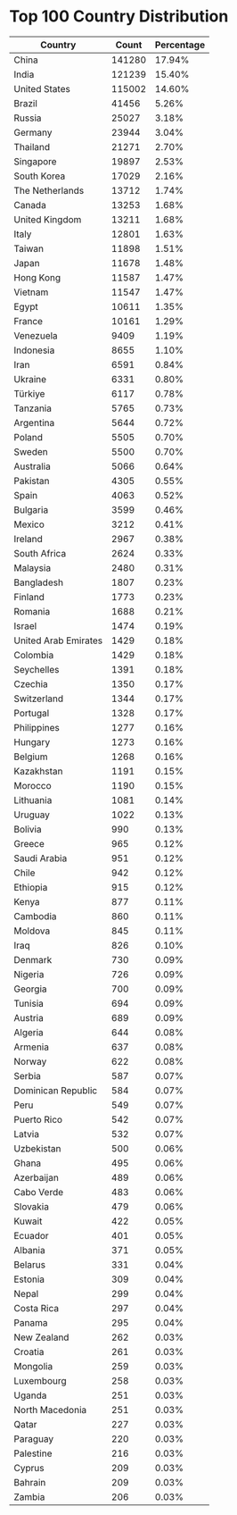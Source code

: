 # Top 100 Country Distribution
| Country | Count | Percentage |
|----|----|----|
| China | 141280 | 17.94% |
| India | 121239 | 15.40% |
| United States | 115002 | 14.60% |
| Brazil | 41456 | 5.26% |
| Russia | 25027 | 3.18% |
| Germany | 23944 | 3.04% |
| Thailand | 21271 | 2.70% |
| Singapore | 19897 | 2.53% |
| South Korea | 17029 | 2.16% |
| The Netherlands | 13712 | 1.74% |
| Canada | 13253 | 1.68% |
| United Kingdom | 13211 | 1.68% |
| Italy | 12801 | 1.63% |
| Taiwan | 11898 | 1.51% |
| Japan | 11678 | 1.48% |
| Hong Kong | 11587 | 1.47% |
| Vietnam | 11547 | 1.47% |
| Egypt | 10611 | 1.35% |
| France | 10161 | 1.29% |
| Venezuela | 9409 | 1.19% |
| Indonesia | 8655 | 1.10% |
| Iran | 6591 | 0.84% |
| Ukraine | 6331 | 0.80% |
| Türkiye | 6117 | 0.78% |
| Tanzania | 5765 | 0.73% |
| Argentina | 5644 | 0.72% |
| Poland | 5505 | 0.70% |
| Sweden | 5500 | 0.70% |
| Australia | 5066 | 0.64% |
| Pakistan | 4305 | 0.55% |
| Spain | 4063 | 0.52% |
| Bulgaria | 3599 | 0.46% |
| Mexico | 3212 | 0.41% |
| Ireland | 2967 | 0.38% |
| South Africa | 2624 | 0.33% |
| Malaysia | 2480 | 0.31% |
| Bangladesh | 1807 | 0.23% |
| Finland | 1773 | 0.23% |
| Romania | 1688 | 0.21% |
| Israel | 1474 | 0.19% |
| United Arab Emirates | 1429 | 0.18% |
| Colombia | 1429 | 0.18% |
| Seychelles | 1391 | 0.18% |
| Czechia | 1350 | 0.17% |
| Switzerland | 1344 | 0.17% |
| Portugal | 1328 | 0.17% |
| Philippines | 1277 | 0.16% |
| Hungary | 1273 | 0.16% |
| Belgium | 1268 | 0.16% |
| Kazakhstan | 1191 | 0.15% |
| Morocco | 1190 | 0.15% |
| Lithuania | 1081 | 0.14% |
| Uruguay | 1022 | 0.13% |
| Bolivia | 990 | 0.13% |
| Greece | 965 | 0.12% |
| Saudi Arabia | 951 | 0.12% |
| Chile | 942 | 0.12% |
| Ethiopia | 915 | 0.12% |
| Kenya | 877 | 0.11% |
| Cambodia | 860 | 0.11% |
| Moldova | 845 | 0.11% |
| Iraq | 826 | 0.10% |
| Denmark | 730 | 0.09% |
| Nigeria | 726 | 0.09% |
| Georgia | 700 | 0.09% |
| Tunisia | 694 | 0.09% |
| Austria | 689 | 0.09% |
| Algeria | 644 | 0.08% |
| Armenia | 637 | 0.08% |
| Norway | 622 | 0.08% |
| Serbia | 587 | 0.07% |
| Dominican Republic | 584 | 0.07% |
| Peru | 549 | 0.07% |
| Puerto Rico | 542 | 0.07% |
| Latvia | 532 | 0.07% |
| Uzbekistan | 500 | 0.06% |
| Ghana | 495 | 0.06% |
| Azerbaijan | 489 | 0.06% |
| Cabo Verde | 483 | 0.06% |
| Slovakia | 479 | 0.06% |
| Kuwait | 422 | 0.05% |
| Ecuador | 401 | 0.05% |
| Albania | 371 | 0.05% |
| Belarus | 331 | 0.04% |
| Estonia | 309 | 0.04% |
| Nepal | 299 | 0.04% |
| Costa Rica | 297 | 0.04% |
| Panama | 295 | 0.04% |
| New Zealand | 262 | 0.03% |
| Croatia | 261 | 0.03% |
| Mongolia | 259 | 0.03% |
| Luxembourg | 258 | 0.03% |
| Uganda | 251 | 0.03% |
| North Macedonia | 251 | 0.03% |
| Qatar | 227 | 0.03% |
| Paraguay | 220 | 0.03% |
| Palestine | 216 | 0.03% |
| Cyprus | 209 | 0.03% |
| Bahrain | 209 | 0.03% |
| Zambia | 206 | 0.03% |
